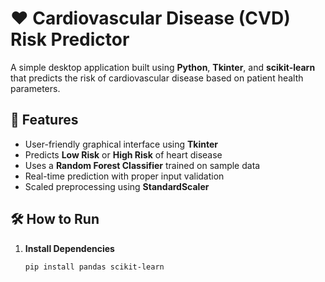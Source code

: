 # ❤️ Cardiovascular Disease (CVD) Risk Predictor

A simple desktop application built using **Python**, **Tkinter**, and **scikit-learn** that predicts the risk of cardiovascular disease based on patient health parameters.



## 🚀 Features

- User-friendly graphical interface using **Tkinter**
- Predicts **Low Risk** or **High Risk** of heart disease
- Uses a **Random Forest Classifier** trained on sample data
- Real-time prediction with proper input validation
- Scaled preprocessing using **StandardScaler**


## 🛠️ How to Run

1. **Install Dependencies**  
   ```bash
   pip install pandas scikit-learn
